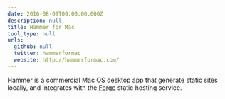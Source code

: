```yaml
---
date: 2016-08-09T00:00:00.000Z
description: null
title: Hammer for Mac
tool_type: null
urls:
  github: null
  twitter: hammerformac
  website: http://hammerformac.com/
---
```


Hammer is a commercial Mac OS desktop app that generate static sites locally, and integrates with the [Forge](/tool/forge/) static hosting service.